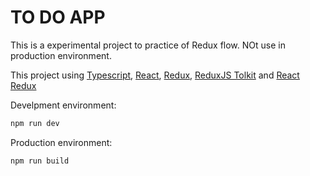 # TO DO APP

This is a experimental project to practice of Redux flow. NOt use in production environment.

This project using [Typescript](https://www.typescriptlang.org/), [React](https://react.dev/), [Redux](https://redux.js.org/), [ReduxJS Tolkit](https://redux-toolkit.js.org/) and [React Redux](https://react-redux.js.org/)

Develpment environment:
```bash
npm run dev
```

Production environment:
```bash
npm run build
```